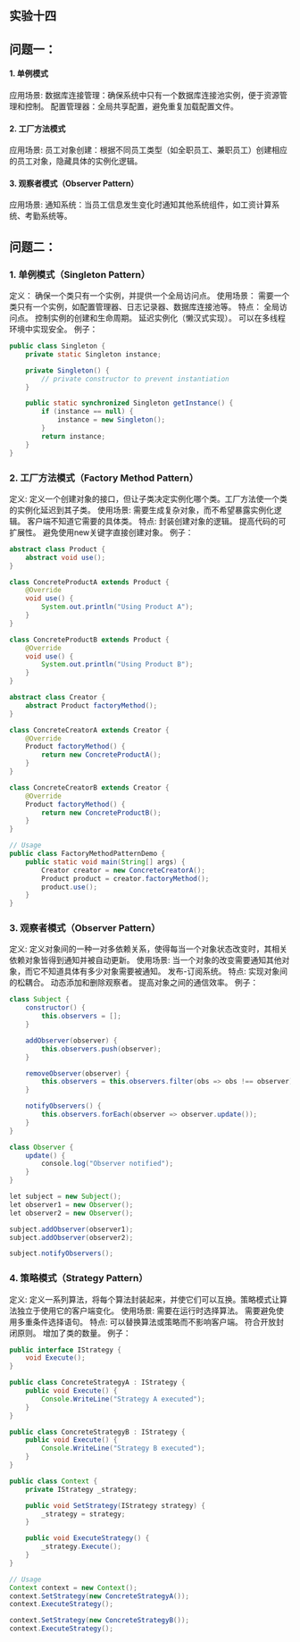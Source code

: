## 实验十四
## 问题一：
#### 1. 单例模式
应用场景:
数据库连接管理：确保系统中只有一个数据库连接池实例，便于资源管理和控制。
配置管理器：全局共享配置，避免重复加载配置文件。
#### 2. 工厂方法模式
应用场景:
员工对象创建：根据不同员工类型（如全职员工、兼职员工）创建相应的员工对象，隐藏具体的实例化逻辑。
#### 3. 观察者模式（Observer Pattern）
应用场景:
通知系统：当员工信息发生变化时通知其他系统组件，如工资计算系统、考勤系统等。
## 问题二：
### 1. 单例模式（Singleton Pattern）
定义：
确保一个类只有一个实例，并提供一个全局访问点。
使用场景：
需要一个类只有一个实例，如配置管理器、日志记录器、数据库连接池等。
特点：
全局访问点。
控制实例的创建和生命周期。
延迟实例化（懒汉式实现）。
可以在多线程环境中实现安全。
例子：
```java
public class Singleton {
    private static Singleton instance;

    private Singleton() {
        // private constructor to prevent instantiation
    }

    public static synchronized Singleton getInstance() {
        if (instance == null) {
            instance = new Singleton();
        }
        return instance;
    }
}
```
### 2. 工厂方法模式（Factory Method Pattern）
定义:
定义一个创建对象的接口，但让子类决定实例化哪个类。工厂方法使一个类的实例化延迟到其子类。
使用场景:
需要生成复杂对象，而不希望暴露实例化逻辑。
客户端不知道它需要的具体类。
特点:
封装创建对象的逻辑。
提高代码的可扩展性。
避免使用new关键字直接创建对象。
例子：
```java
abstract class Product {
    abstract void use();
}

class ConcreteProductA extends Product {
    @Override
    void use() {
        System.out.println("Using Product A");
    }
}

class ConcreteProductB extends Product {
    @Override
    void use() {
        System.out.println("Using Product B");
    }
}

abstract class Creator {
    abstract Product factoryMethod();
}

class ConcreteCreatorA extends Creator {
    @Override
    Product factoryMethod() {
        return new ConcreteProductA();
    }
}

class ConcreteCreatorB extends Creator {
    @Override
    Product factoryMethod() {
        return new ConcreteProductB();
    }
}

// Usage
public class FactoryMethodPatternDemo {
    public static void main(String[] args) {
        Creator creator = new ConcreteCreatorA();
        Product product = creator.factoryMethod();
        product.use();
    }
}
```
### 3. 观察者模式（Observer Pattern）
定义:
定义对象间的一种一对多依赖关系，使得每当一个对象状态改变时，其相关依赖对象皆得到通知并被自动更新。
使用场景:
当一个对象的改变需要通知其他对象，而它不知道具体有多少对象需要被通知。
发布-订阅系统。
特点:
实现对象间的松耦合。
动态添加和删除观察者。
提高对象之间的通信效率。
例子：
```java
class Subject {
    constructor() {
        this.observers = [];
    }

    addObserver(observer) {
        this.observers.push(observer);
    }

    removeObserver(observer) {
        this.observers = this.observers.filter(obs => obs !== observer);
    }

    notifyObservers() {
        this.observers.forEach(observer => observer.update());
    }
}

class Observer {
    update() {
        console.log("Observer notified");
    }
}

let subject = new Subject();
let observer1 = new Observer();
let observer2 = new Observer();

subject.addObserver(observer1);
subject.addObserver(observer2);

subject.notifyObservers();
```
### 4. 策略模式（Strategy Pattern）
定义:
定义一系列算法，将每个算法封装起来，并使它们可以互换。策略模式让算法独立于使用它的客户端变化。
使用场景:
需要在运行时选择算法。
需要避免使用多重条件选择语句。
特点:
可以替换算法或策略而不影响客户端。
符合开放封闭原则。
增加了类的数量。
例子：
```java
public interface IStrategy {
    void Execute();
}

public class ConcreteStrategyA : IStrategy {
    public void Execute() {
        Console.WriteLine("Strategy A executed");
    }
}

public class ConcreteStrategyB : IStrategy {
    public void Execute() {
        Console.WriteLine("Strategy B executed");
    }
}

public class Context {
    private IStrategy _strategy;

    public void SetStrategy(IStrategy strategy) {
        _strategy = strategy;
    }

    public void ExecuteStrategy() {
        _strategy.Execute();
    }
}

// Usage
Context context = new Context();
context.SetStrategy(new ConcreteStrategyA());
context.ExecuteStrategy();

context.SetStrategy(new ConcreteStrategyB());
context.ExecuteStrategy();
```